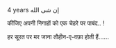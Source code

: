 
4 years إن شى الله


कीजिए अपनी निगाहों को एक चेहरे पर पाबंद.. !

हर सूरत पर मर जाना तौहीन-ए-वफ़ा होती हैं......
